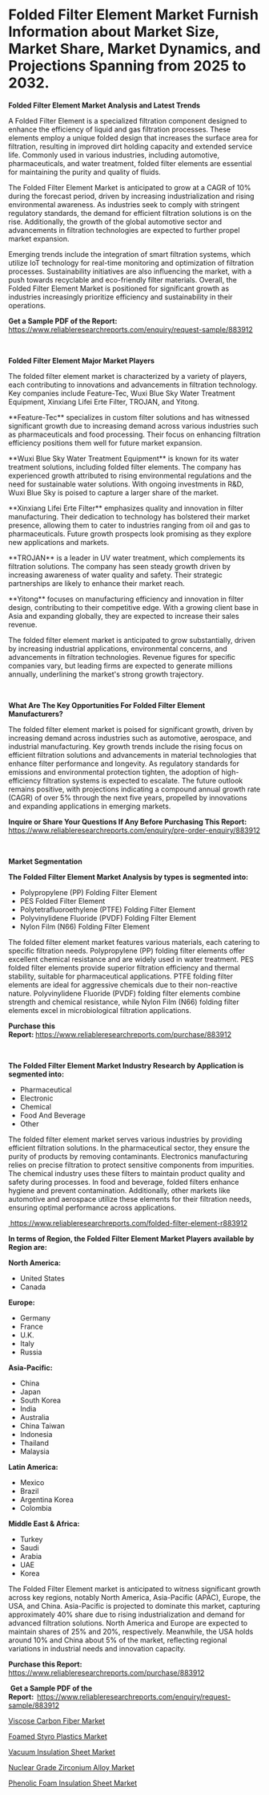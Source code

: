<p><h1>Folded Filter Element Market Furnish Information about Market Size, Market Share, Market Dynamics, and Projections Spanning from 2025 to 2032.</h1></p><p><strong>Folded Filter Element Market Analysis and Latest Trends</strong></p>
<p><p>A Folded Filter Element is a specialized filtration component designed to enhance the efficiency of liquid and gas filtration processes. These elements employ a unique folded design that increases the surface area for filtration, resulting in improved dirt holding capacity and extended service life. Commonly used in various industries, including automotive, pharmaceuticals, and water treatment, folded filter elements are essential for maintaining the purity and quality of fluids.</p><p>The Folded Filter Element Market is anticipated to grow at a CAGR of 10% during the forecast period, driven by increasing industrialization and rising environmental awareness. As industries seek to comply with stringent regulatory standards, the demand for efficient filtration solutions is on the rise. Additionally, the growth of the global automotive sector and advancements in filtration technologies are expected to further propel market expansion. </p><p>Emerging trends include the integration of smart filtration systems, which utilize IoT technology for real-time monitoring and optimization of filtration processes. Sustainability initiatives are also influencing the market, with a push towards recyclable and eco-friendly filter materials. Overall, the Folded Filter Element Market is positioned for significant growth as industries increasingly prioritize efficiency and sustainability in their operations.</p></p>
<p><strong>Get a Sample PDF of the Report:&nbsp;</strong> <a href="https://www.reliableresearchreports.com/enquiry/request-sample/883912?utm_campaign=11&utm_medium=2&utm_source=Github&utm_content=ia&utm_term=01022025&utm_id=folded-filter-element">https://www.reliableresearchreports.com/enquiry/request-sample/883912</a></p>
<p>&nbsp;</p>
<p><strong>Folded Filter Element Major Market Players</strong></p>
<p><p>The folded filter element market is characterized by a variety of players, each contributing to innovations and advancements in filtration technology. Key companies include Feature-Tec, Wuxi Blue Sky Water Treatment Equipment, Xinxiang Lifei Erte Filter, TROJAN, and Yitong.</p><p>**Feature-Tec** specializes in custom filter solutions and has witnessed significant growth due to increasing demand across various industries such as pharmaceuticals and food processing. Their focus on enhancing filtration efficiency positions them well for future market expansion.</p><p>**Wuxi Blue Sky Water Treatment Equipment** is known for its water treatment solutions, including folded filter elements. The company has experienced growth attributed to rising environmental regulations and the need for sustainable water solutions. With ongoing investments in R&D, Wuxi Blue Sky is poised to capture a larger share of the market.</p><p>**Xinxiang Lifei Erte Filter** emphasizes quality and innovation in filter manufacturing. Their dedication to technology has bolstered their market presence, allowing them to cater to industries ranging from oil and gas to pharmaceuticals. Future growth prospects look promising as they explore new applications and markets.</p><p>**TROJAN** is a leader in UV water treatment, which complements its filtration solutions. The company has seen steady growth driven by increasing awareness of water quality and safety. Their strategic partnerships are likely to enhance their market reach.</p><p>**Yitong** focuses on manufacturing efficiency and innovation in filter design, contributing to their competitive edge. With a growing client base in Asia and expanding globally, they are expected to increase their sales revenue.</p><p>The folded filter element market is anticipated to grow substantially, driven by increasing industrial applications, environmental concerns, and advancements in filtration technologies. Revenue figures for specific companies vary, but leading firms are expected to generate millions annually, underlining the market's strong growth trajectory.</p></p>
<p>&nbsp;</p>
<p><strong>What Are The Key Opportunities For Folded Filter Element Manufacturers?</strong></p>
<p><p>The folded filter element market is poised for significant growth, driven by increasing demand across industries such as automotive, aerospace, and industrial manufacturing. Key growth trends include the rising focus on efficient filtration solutions and advancements in material technologies that enhance filter performance and longevity. As regulatory standards for emissions and environmental protection tighten, the adoption of high-efficiency filtration systems is expected to escalate. The future outlook remains positive, with projections indicating a compound annual growth rate (CAGR) of over 5% through the next five years, propelled by innovations and expanding applications in emerging markets.</p></p>
<p><strong>Inquire or Share Your Questions If Any Before Purchasing This Report:</strong> <a href="https://www.reliableresearchreports.com/enquiry/pre-order-enquiry/883912?utm_campaign=11&utm_medium=2&utm_source=Github&utm_content=ia&utm_term=01022025&utm_id=folded-filter-element">https://www.reliableresearchreports.com/enquiry/pre-order-enquiry/883912</a></p>
<p>&nbsp;</p>
<p><strong>Market Segmentation</strong></p>
<p><strong>The Folded Filter Element Market Analysis by types is segmented into:</strong></p>
<p><ul><li>Polypropylene (PP) Folding Filter Element</li><li>PES Folded Filter Element</li><li>Polytetrafluoroethylene (PTFE) Folding Filter Element</li><li>Polyvinylidene Fluoride (PVDF) Folding Filter Element</li><li>Nylon Film (N66) Folding Filter Element</li></ul></p>
<p><p>The folded filter element market features various materials, each catering to specific filtration needs. Polypropylene (PP) folding filter elements offer excellent chemical resistance and are widely used in water treatment. PES folded filter elements provide superior filtration efficiency and thermal stability, suitable for pharmaceutical applications. PTFE folding filter elements are ideal for aggressive chemicals due to their non-reactive nature. Polyvinylidene Fluoride (PVDF) folding filter elements combine strength and chemical resistance, while Nylon Film (N66) folding filter elements excel in microbiological filtration applications.</p></p>
<p><strong>Purchase this Report:&nbsp;</strong><a href="https://www.reliableresearchreports.com/purchase/883912?utm_campaign=11&utm_medium=2&utm_source=Github&utm_content=ia&utm_term=01022025&utm_id=folded-filter-element">https://www.reliableresearchreports.com/purchase/883912</a></p>
<p>&nbsp;</p>
<p><strong>The Folded Filter Element Market Industry Research by Application is segmented into:</strong></p>
<p><ul><li>Pharmaceutical</li><li>Electronic</li><li>Chemical</li><li>Food And Beverage</li><li>Other</li></ul></p>
<p><p>The folded filter element market serves various industries by providing efficient filtration solutions. In the pharmaceutical sector, they ensure the purity of products by removing contaminants. Electronics manufacturing relies on precise filtration to protect sensitive components from impurities. The chemical industry uses these filters to maintain product quality and safety during processes. In food and beverage, folded filters enhance hygiene and prevent contamination. Additionally, other markets like automotive and aerospace utilize these elements for their filtration needs, ensuring optimal performance across applications.</p></p>
<p><a href="https://www.reliableresearchreports.com/folded-filter-element-r883912?utm_campaign=11&utm_medium=2&utm_source=Github&utm_content=ia&utm_term=01022025&utm_id=folded-filter-element">&nbsp;https://www.reliableresearchreports.com/folded-filter-element-r883912</a></p>
<p><strong>In terms of Region, the Folded Filter Element Market Players available by Region are:</strong></p>
<p>
    <p> <strong> North America: </strong>
        <ul>
            <li>United States</li>
            <li>Canada</li>
        </ul>
        </p> 
    <p> <strong> Europe: </strong>
        <ul>
            <li>Germany</li>
            <li>France</li>
            <li>U.K.</li>
            <li>Italy</li>
            <li>Russia</li>
        </ul>
        </p> 
    <p> <strong> Asia-Pacific: </strong>
        <ul>
            <li>China</li>
            <li>Japan</li>
            <li>South Korea</li>
            <li>India</li>
            <li>Australia</li>
            <li>China Taiwan</li>
            <li>Indonesia</li>
            <li>Thailand</li>
            <li>Malaysia</li>
        </ul>
        </p> 
    <p> <strong> Latin America: </strong>
        <ul>
            <li>Mexico</li>
            <li>Brazil</li>
            <li>Argentina Korea</li>
            <li>Colombia</li>
        </ul>
        </p> 
    <p> <strong> Middle East & Africa: </strong>
        <ul>
            <li>Turkey</li>
            <li>Saudi</li>
            <li>Arabia</li>
            <li>UAE</li>
            <li>Korea</li>
        </ul>
    </p>
    </p>
<p><p>The Folded Filter Element market is anticipated to witness significant growth across key regions, notably North America, Asia-Pacific (APAC), Europe, the USA, and China. Asia-Pacific is projected to dominate this market, capturing approximately 40% share due to rising industrialization and demand for advanced filtration solutions. North America and Europe are expected to maintain shares of 25% and 20%, respectively. Meanwhile, the USA holds around 10% and China about 5% of the market, reflecting regional variations in industrial needs and innovation capacity.</p></p>
<p><strong>Purchase this Report: </strong><a href="https://www.reliableresearchreports.com/purchase/883912?utm_campaign=11&utm_medium=2&utm_source=Github&utm_content=ia&utm_term=01022025&utm_id=folded-filter-element">https://www.reliableresearchreports.com/purchase/883912</a></p>
<p>&nbsp;<strong>Get a Sample PDF of the Report:&nbsp;&nbsp;</strong><a href="https://www.reliableresearchreports.com/enquiry/request-sample/883912?utm_campaign=11&utm_medium=2&utm_source=Github&utm_content=ia&utm_term=01022025&utm_id=folded-filter-element">https://www.reliableresearchreports.com/enquiry/request-sample/883912</a></p>
<p><strong></strong></p>
<p><p><a href="https://github.com/schwminh2001101/Market-Research-Report-List-1/blob/main/viscose-carbon-fiber-market.md?utm_campaign=11&utm_medium=2&utm_source=Github&utm_content=ia&utm_term=01022025&utm_id=folded-filter-element">Viscose Carbon Fiber Market</a></p><p><a href="https://github.com/rabiumofer/Market-Research-Report-List-1/blob/main/foamed-styro-plastics-market.md?utm_campaign=11&utm_medium=2&utm_source=Github&utm_content=ia&utm_term=01022025&utm_id=folded-filter-element">Foamed Styro Plastics Market</a></p><p><a href="https://github.com/abuugjetaj/Market-Research-Report-List-1/blob/main/vacuum-insulation-sheet-market.md?utm_campaign=11&utm_medium=2&utm_source=Github&utm_content=ia&utm_term=01022025&utm_id=folded-filter-element">Vacuum Insulation Sheet Market</a></p><p><a href="https://github.com/triattwood9919/Market-Research-Report-List-1/blob/main/nuclear-grade-zirconium-alloy-market.md?utm_campaign=11&utm_medium=2&utm_source=Github&utm_content=ia&utm_term=01022025&utm_id=folded-filter-element">Nuclear Grade Zirconium Alloy Market</a></p><p><a href="https://github.com/tszkintruca/Market-Research-Report-List-1/blob/main/phenolic-foam-insulation-sheet-market.md?utm_campaign=11&utm_medium=2&utm_source=Github&utm_content=ia&utm_term=01022025&utm_id=folded-filter-element">Phenolic Foam Insulation Sheet Market</a></p></p>